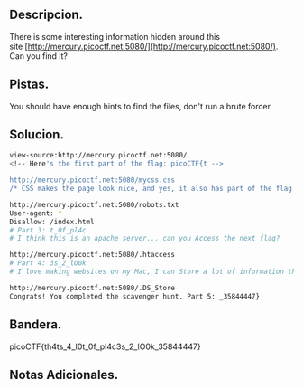 ## Descripcion.
There is some interesting information hidden around this site [http://mercury.picoctf.net:5080/](http://mercury.picoctf.net:5080/). Can you find it?

## Pistas.
You should have enough hints to find the files, don't run a brute forcer.

## Solucion.
```bash
view-source:http://mercury.picoctf.net:5080/
<!-- Here's the first part of the flag: picoCTF{t -->

http://mercury.picoctf.net:5080/mycss.css
/* CSS makes the page look nice, and yes, it also has part of the flag. Here's part 2: h4ts_4_l0 */

http://mercury.picoctf.net:5080/robots.txt
User-agent: *
Disallow: /index.html
# Part 3: t_0f_pl4c
# I think this is an apache server... can you Access the next flag?

http://mercury.picoctf.net:5080/.htaccess
# Part 4: 3s_2_lO0k
# I love making websites on my Mac, I can Store a lot of information there.

http://mercury.picoctf.net:5080/.DS_Store
Congrats! You completed the scavenger hunt. Part 5: _35844447}

```

## Bandera.
picoCTF{th4ts_4_l0t_0f_pl4c3s_2_lO0k_35844447}

## Notas Adicionales.

